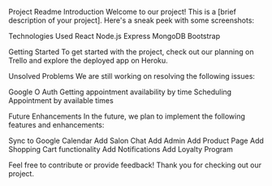 Project Readme
Introduction
Welcome to our project! This is a [brief description of your project]. Here's a sneak peek with some screenshots:



Technologies Used
React
Node.js
Express
MongoDB
Bootstrap

Getting Started
To get started with the project, check out our planning on Trello and explore the deployed app on Heroku.

Unsolved Problems
We are still working on resolving the following issues:

Google O Auth
Getting appointment availability by time
Scheduling Appointment by available times

Future Enhancements
In the future, we plan to implement the following features and enhancements:

Sync to Google Calendar 
Add Salon Chat 
Add Admin 
Add Product Page 
Add Shopping Cart functionality
Add Notifications
Add Loyalty Program

Feel free to contribute or provide feedback! Thank you for checking out our project.



